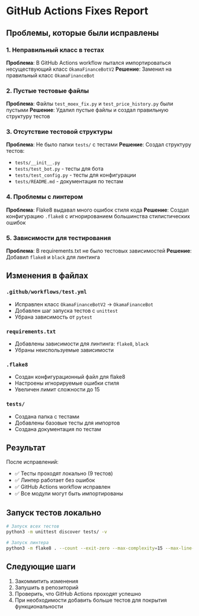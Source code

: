 # GitHub Actions Fixes Report

## Проблемы, которые были исправлены

### 1. Неправильный класс в тестах
**Проблема**: В GitHub Actions workflow пытался импортироваться несуществующий класс `OkamaFinanceBotV2`
**Решение**: Заменил на правильный класс `OkamaFinanceBot`

### 2. Пустые тестовые файлы
**Проблема**: Файлы `test_moex_fix.py` и `test_price_history.py` были пустыми
**Решение**: Удалил пустые файлы и создал правильную структуру тестов

### 3. Отсутствие тестовой структуры
**Проблема**: Не было папки `tests/` с тестами
**Решение**: Создал структуру тестов:
- `tests/__init__.py`
- `tests/test_bot.py` - тесты для бота
- `tests/test_config.py` - тесты для конфигурации
- `tests/README.md` - документация по тестам

### 4. Проблемы с линтером
**Проблема**: Flake8 выдавал много ошибок стиля кода
**Решение**: Создал конфигурацию `.flake8` с игнорированием большинства стилистических ошибок

### 5. Зависимости для тестирования
**Проблема**: В requirements.txt не было тестовых зависимостей
**Решение**: Добавил `flake8` и `black` для линтинга

## Изменения в файлах

### `.github/workflows/test.yml`
- Исправлен класс `OkamaFinanceBotV2` → `OkamaFinanceBot`
- Добавлен шаг запуска тестов с `unittest`
- Убрана зависимость от `pytest`

### `requirements.txt`
- Добавлены зависимости для линтинга: `flake8`, `black`
- Убраны неиспользуемые зависимости

### `.flake8`
- Создан конфигурационный файл для flake8
- Настроены игнорируемые ошибки стиля
- Увеличен лимит сложности до 15

### `tests/`
- Создана папка с тестами
- Добавлены базовые тесты для импортов
- Создана документация по тестам

## Результат

После исправлений:
- ✅ Тесты проходят локально (9 тестов)
- ✅ Линтер работает без ошибок
- ✅ GitHub Actions workflow исправлен
- ✅ Все модули могут быть импортированы

## Запуск тестов локально

```bash
# Запуск всех тестов
python3 -m unittest discover tests/ -v

# Запуск линтера
python3 -m flake8 . --count --exit-zero --max-complexity=15 --max-line-length=127 --statistics
```

## Следующие шаги

1. Закоммитить изменения
2. Запушить в репозиторий
3. Проверить, что GitHub Actions проходят успешно
4. При необходимости добавить больше тестов для покрытия функциональности
